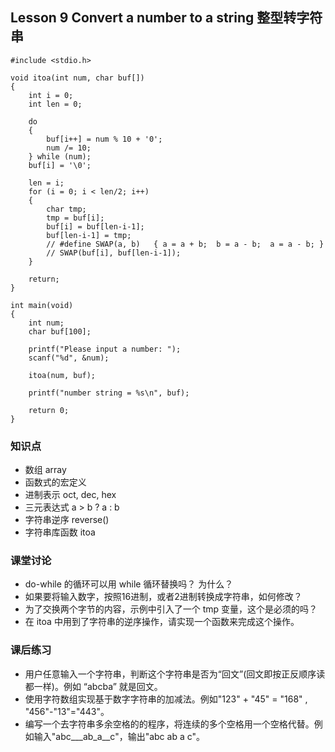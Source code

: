 ## Lesson 9 Convert a number to a string 整型转字符串
	#include <stdio.h>

	void itoa(int num, char buf[])
	{
		int i = 0;
		int len = 0;

		do 
		{
			buf[i++] = num % 10 + '0';
			num /= 10;		
		} while (num);
		buf[i] = '\0';

		len = i;
		for (i = 0; i < len/2; i++)
		{
			char tmp;
			tmp = buf[i];
			buf[i] = buf[len-i-1];
			buf[len-i-1] = tmp;
			// #define SWAP(a, b)	{ a = a + b;  b = a - b;  a = a - b; }
			// SWAP(buf[i], buf[len-i-1]);
		}

		return;
	}

	int main(void)
	{	
		int num;
		char buf[100];

		printf("Please input a number: ");
		scanf("%d", &num);

		itoa(num, buf);

		printf("number string = %s\n", buf);

		return 0;	
	}

### 知识点
* 数组 array
* 函数式的宏定义
* 进制表示 oct, dec, hex
* 三元表达式 a > b ? a : b
* 字符串逆序 reverse()
* 字符串库函数 itoa 
	
### 课堂讨论
* do-while 的循环可以用 while 循环替换吗？ 为什么？
* 如果要将输入数字，按照16进制，或者2进制转换成字符串，如何修改？
* 为了交换两个字节的内容，示例中引入了一个 tmp 变量，这个是必须的吗？
* 在 itoa 中用到了字符串的逆序操作，请实现一个函数来完成这个操作。

### 课后练习
* 用户任意输入一个字符串，判断这个字符串是否为“回文”(回文即按正反顺序读都一样)。例如 “abcba” 就是回文。
* 使用字符数组实现基于数字字符串的加减法。例如"123" + "45" = "168" , "456"-"13"="443"。
* 编写一个去字符串多余空格的的程序，将连续的多个空格用一个空格代替。例如输入"abc___ab_a__c"，输出"abc ab a c"。

